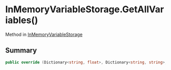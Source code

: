 # InMemoryVariableStorage.GetAllVariables()

Method in [InMemoryVariableStorage](/api/csharp/yarn.unity.inmemoryvariablestorage.md)

## Summary



```csharp
public override (Dictionary<string, float>, Dictionary<string, string>, Dictionary<string, bool>) GetAllVariables()
```

